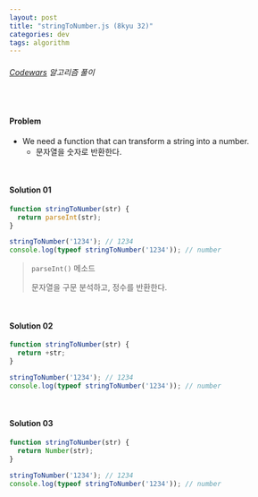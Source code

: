 ```yaml
---
layout: post
title: "stringToNumber.js (8kyu 32)"
categories: dev
tags: algorithm
---
```


###### [Codewars](https://www.codewars.com) 알고리즘 풀이

<br>

#### Problem

- We need a function that can transform a string into a number.
  - 문자열을 숫자로 반환한다.

<br>

#### Solution 01

```js
function stringToNumber(str) {
  return parseInt(str);
}

stringToNumber('1234');	// 1234
console.log(typeof stringToNumber('1234'));	// number
```

> `parseInt()` 메소드
>
> 문자열을 구문 분석하고, 정수를 반환한다.

<br>

#### Solution 02

```js
function stringToNumber(str) {
  return +str;
}

stringToNumber('1234');	// 1234
console.log(typeof stringToNumber('1234'));	// number
```

<br>

#### Solution 03

```js
function stringToNumber(str) {
  return Number(str);
}

stringToNumber('1234');	// 1234
console.log(typeof stringToNumber('1234'));	// number
```

<br>

<br>